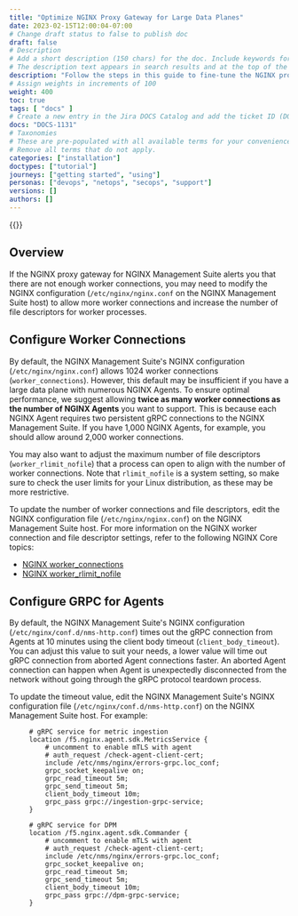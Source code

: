```yaml
---
title: "Optimize NGINX Proxy Gateway for Large Data Planes"
date: 2023-02-15T12:00:04-07:00
# Change draft status to false to publish doc
draft: false
# Description
# Add a short description (150 chars) for the doc. Include keywords for SEO.
# The description text appears in search results and at the top of the doc.
description: "Follow the steps in this guide to fine-tune the NGINX proxy gateway for NGINX Management Suite to support large data planes running numerous NGINX Agents."
# Assign weights in increments of 100
weight: 400
toc: true
tags: [ "docs" ]
# Create a new entry in the Jira DOCS Catalog and add the ticket ID (DOCS-<number>) below
docs: "DOCS-1131"
# Taxonomies
# These are pre-populated with all available terms for your convenience.
# Remove all terms that do not apply.
categories: ["installation"]
doctypes: ["tutorial"]
journeys: ["getting started", "using"]
personas: ["devops", "netops", "secops", "support"]
versions: []
authors: []
---
```


{{<custom-styles>}}

## Overview

If the NGINX proxy gateway for NGINX Management Suite alerts you that there are not enough worker connections, you may need to modify the NGINX configuration (`/etc/nginx/nginx.conf` on the NGINX Management Suite host) to allow more worker connections and increase the number of file descriptors for worker processes.

## Configure Worker Connections

By default, the NGINX Management Suite's NGINX configuration (`/etc/nginx/nginx.conf`) allows 1024 worker connections (`worker_connections`). However, this default may be insufficient if you have a large data plane with numerous NGINX Agents. To ensure optimal performance, we suggest allowing **twice as many worker connections as the number of NGINX Agents** you want to support. This is because each NGINX Agent requires two persistent gRPC connections to the NGINX Management Suite. If you have 1,000 NGINX Agents, for example, you should allow around 2,000 worker connections.

You may also want to adjust the maximum number of file descriptors (`worker_rlimit_nofile`) that a process can open to align with the number of worker connections. Note that `rlimit_nofile` is a system setting, so make sure to check the user limits for your Linux distribution, as these may be more restrictive.

To update the number of worker connections and file descriptors, edit the NGINX configuration file (`/etc/nginx/nginx.conf`) on the NGINX Management Suite host. For more information on the NGINX worker connection and file descriptor settings, refer to the following NGINX Core topics:

- [NGINX worker_connections](http://nginx.org/en/docs/ngx_core_module.html#worker_connections)
- [NGINX worker_rlimit_nofile](http://nginx.org/en/docs/ngx_core_module.html#worker_rlimit_nofile)

## Configure GRPC for Agents

By default, the NGINX Management Suite's NGINX configuration (`/etc/nginx/conf.d/nms-http.conf`) times out the gRPC connection from Agents at 10 minutes using the client body timeout (`client_body_timeout`). You can adjust this value to suit your needs, a lower value will time out gRPC connection from aborted Agent connections faster. An aborted Agent connection can happen when Agent is unexpectedly disconnected from the network without going through the gRPC protocol teardown process.

To update the timeout value, edit the NGINX Management Suite's NGINX configuration file (`/etc/nginx/conf.d/nms-http.conf`) on the NGINX Management Suite host. For example:

```nginx
     # gRPC service for metric ingestion
     location /f5.nginx.agent.sdk.MetricsService {
         # uncomment to enable mTLS with agent
         # auth_request /check-agent-client-cert;
         include /etc/nms/nginx/errors-grpc.loc_conf;
         grpc_socket_keepalive on;
         grpc_read_timeout 5m;
         grpc_send_timeout 5m;
         client_body_timeout 10m;
         grpc_pass grpc://ingestion-grpc-service;
     }

     # gRPC service for DPM
     location /f5.nginx.agent.sdk.Commander {
         # uncomment to enable mTLS with agent
         # auth_request /check-agent-client-cert;
         include /etc/nms/nginx/errors-grpc.loc_conf;
         grpc_socket_keepalive on;
         grpc_read_timeout 5m;
         grpc_send_timeout 5m;
         client_body_timeout 10m;
         grpc_pass grpc://dpm-grpc-service;
     }
```